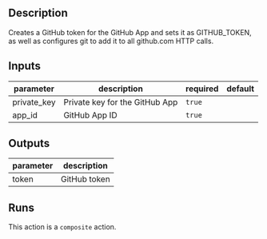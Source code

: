 ## Description

Creates a GitHub token for the GitHub App and sets it as GITHUB_TOKEN, as well as configures git to add it to all github.com HTTP calls.

## Inputs

| parameter | description | required | default |
| --- | --- | --- | --- |
| private_key | Private key for the GitHub App | `true` |  |
| app_id | GitHub App ID | `true` |  |


## Outputs

| parameter | description |
| --- | --- |
| token | GitHub token |


## Runs

This action is a `composite` action.


